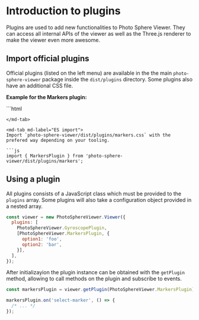 # Introduction to plugins

Plugins are used to add new functionalities to Photo Sphere Viewer. They can access all internal APIs of the viewer as well as the Three.js renderer to make the viewer even more awesome.

## Import official plugins

Official plugins (listed on the left menu) are available in the the main `photo-sphere-viewer` package inside the `dist/plugins` directory. Some plugins also have an additional CSS file.

**Example for the Markers plugin:**

<md-tabs md-elevation="1">
<md-tab md-label="Direct import">
```html
<!-- base imports of PSV and dependencies -->

<link rel="stylesheet" href="https://cdn.jsdelivr.net/npm/photo-sphere-viewer@4/dist/plugins/markers.min.css"/>

<script src="https://cdn.jsdelivr.net/npm/photo-sphere-viewer@4/dist/plugins/markers.min.js"></script>
```
</md-tab>

<md-tab md-label="ES import">
Import `photo-sphere-viewer/dist/plugins/markers.css` with the prefered way depending on your tooling.

```js
import { MarkersPlugin } from 'photo-sphere-viewer/dist/plugins/markers';
```
</md-tab>
</md-tabs>



## Using a plugin

All plugins consists of a JavaScript class which must be provided to the `plugins` array. Some plugins will also take a configuration object provided in a nested array.

```js
const viewer = new PhotoSphereViewer.Viewer({
  plugins: [
    PhotoSphereViewer.GyroscopePlugin,
    [PhotoSphereViewer.MarkersPlugin, {
      option1: 'foo',
      option2: 'bar',
    }],
  ],
});
```

After initializayion the plugin instance can be obtained with the `getPlugin` method, allowing to call methods on the plugin and subscribe to events.

```js
const markersPlugin = viewer.getPlugin(PhotoSphereViewer.MarkersPlugin);

markersPlugin.on('select-marker', () => {
  /* ... */
});
```
